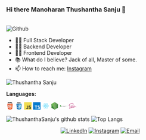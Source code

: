 ### Hi there Manoharan Thushantha Sanju 👋

<br>
<img width="18%"  alt="Github" src="https://user-images.githubusercontent.com/48678280/88862734-4903af80-d201-11ea-968b-9c939d88a37c.gif" />
<br>

- 👨‍💻 Full Stack Developer
- 👨‍💻 Backend Developer
- 👨‍💻 Frontend Developer
- 📚 What do I believe? Jack of all, Master of some.
- 📫 How to reach me: [Instagram](https://www.instagram.com/thushantha_sanju/) 





<p align="left"> <img src="https://komarev.com/ghpvc/?username=ThushanthaSanju&color=blue" alt="Thushantha Sanju" /> </p>


**Languages:**  

<code><img height="20" src="https://raw.githubusercontent.com/github/explore/80688e429a7d4ef2fca1e82350fe8e3517d3494d/topics/html/html.png"></code>
<code><img height="20" src="https://raw.githubusercontent.com/github/explore/80688e429a7d4ef2fca1e82350fe8e3517d3494d/topics/css/css.png"></code>
<code><img height="20" src="https://raw.githubusercontent.com/github/explore/80688e429a7d4ef2fca1e82350fe8e3517d3494d/topics/javascript/javascript.png"></code>
<code><img height="20" src="https://raw.githubusercontent.com/github/explore/80688e429a7d4ef2fca1e82350fe8e3517d3494d/topics/typescript/typescript.png"></code>
<code><img height="20" src="https://raw.githubusercontent.com/github/explore/80688e429a7d4ef2fca1e82350fe8e3517d3494d/topics/react/react.png"></code>
<code><img height="20" src="https://raw.githubusercontent.com/github/explore/80688e429a7d4ef2fca1e82350fe8e3517d3494d/topics/nodejs/nodejs.png"></code>
<code><img height="20" src="https://raw.githubusercontent.com/github/explore/80688e429a7d4ef2fca1e82350fe8e3517d3494d/topics/mongodb/mongodb.png"></code>
<code><img height="20" src="https://raw.githubusercontent.com/github/explore/80688e429a7d4ef2fca1e82350fe8e3517d3494d/topics/sass/sass.png"></code>

![ThushanthaSanju's github stats](https://github-readme-stats.vercel.app/api?username=ThushanthaSanju&theme=tokyonight&show_icons=true&hide=["issues"])
![Top Langs](https://github-readme-stats.vercel.app/api/top-langs/?username=ThushanthaSanju&theme=tokyonight&layout=compact)



<p align="center">
 <!-- <a href="https://www.adityavsingh.com/"><img alt="Website" src="https://img.shields.io/badge/Website-www.adityavsingh.com-blue?style=flat-square&logo=google-chrome"></a> -->
<a href="https://www.linkedin.com/in/thushantha-sanju-718288129/"><img alt="LinkedIn" src="https://img.shields.io/badge/LinkedIn-ThushanthaSanju%20-blue?style=flat-square&logo=linkedin"></a>
<a href="https://www.instagram.com/thushantha_sanju/"><img alt="Instagram" src="https://img.shields.io/badge/Instagram-ThushanthaSanju-blue?style=flat-square&logo=instagram"></a>
<a href="mailto:thushanthasanju8@gmail.com"><img alt="Email" src="https://img.shields.io/badge/Email-thushanthasanju8@gmail.com-blue?style=flat-square&logo=gmail"></a>
</p>
 <br>
 <br>

